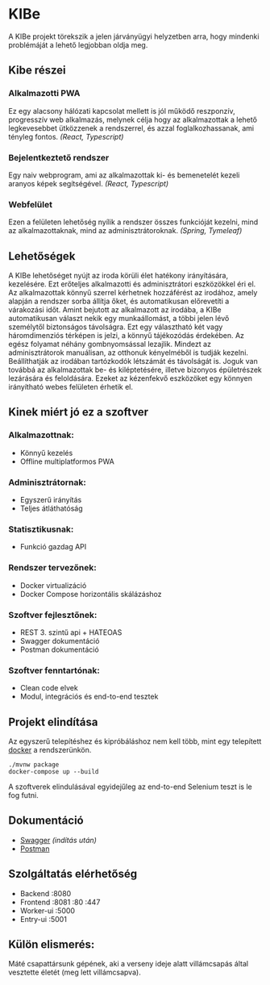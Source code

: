 # KIBe 
A KIBe projekt törekszik a jelen járványügyi helyzetben arra, hogy mindenki problémáját a lehető legjobban oldja meg.
## Kibe részei
### Alkalmazotti PWA
Ez egy alacsony hálózati kapcsolat mellett is jól működő reszponzív, progresszív web alkalmazás, melynek célja hogy az alkalmazottak a lehető legkevesebbet ütközzenek a rendszerrel, és azzal foglalkozhassanak, ami tényleg fontos. *(React, Typescript)*
### Bejelentkeztető rendszer
Egy naiv webprogram, ami az alkalmazottak ki- és bemenetelét kezeli aranyos képek segítségével. *(React, Typescript)*
### Webfelület
Ezen a felületen lehetőség nyílik a rendszer összes funkcióját kezelni, mind az alkalmazottaknak, mind az adminisztrátoroknak. *(Spring, Tymeleaf)*
## Lehetőségek
A KIBe lehetőséget nyújt az iroda körüli élet hatékony irányítására, kezelésére. Ezt erőteljes alkalmazotti és adminisztrátori eszközökkel éri el. Az alkalmazottak könnyű szerrel kérhetnek hozzáférést az irodához, amely alapján a rendszer sorba állítja őket, és automatikusan előrevetíti a várakozási időt. Amint bejutott az alkalmazott az irodába, a KIBe automatikusan választ nekik egy munkaállomást, a többi jelen lévő személytől biztonságos távolságra. Ezt egy választható két vagy háromdimenziós térképen is jelzi, a könnyű tájékozódás érdekében. Az egész folyamat néhány gombnyomsással lezajlik. 
Mindezt az adminisztrátorok manuálisan, az otthonuk kényelméből is tudják kezelni. Beállíthatják az irodában tartózkodók létszámát és távolságát is. Joguk van továbbá az alkalmazottak be- és kiléptetésére, illetve bizonyos épületrészek lezárására és feloldására. Ezeket az kézenfekvő eszközöket egy könnyen irányítható webes felületen érhetik el.
## Kinek miért jó ez a szoftver
### Alkalmazottnak:
 - Könnyű kezelés
 - Offline multiplatformos PWA
### Adminisztrátornak:
 - Egyszerű irányítás
 - Teljes átláthatóság
### Statisztikusnak:
 - Funkció gazdag API
### Rendszer tervezőnek:
 - Docker virtualizáció
 - Docker Compose horizontális skálázáshoz
### Szoftver fejlesztőnek:
 - REST 3. szintű api + HATEOAS
 - Swagger dokumentáció
 - Postman dokumentáció
### Szoftver fenntartónak:
 - Clean code elvek
 - Modul, integrációs és end-to-end tesztek
## Projekt elindítása
Az egyszerű telepítéshez és kipróbáláshoz nem kell több, mint egy telepített [docker](https://docs.docker.com/get-docker/) a rendszerünkön.
```
./mvnw package
docker-compose up --build
```
A szoftverek elindulásával egyidejűleg az end-to-end Selenium teszt is le fog futni.
## Dokumentáció
 - [Swagger](http://localhost:8080/swagger-ui.html) *(indítás után)*
 - [Postman](https://documenter.getpostman.com/view/5139955/Szzg9yhv)
## Szolgáltatás elérhetőség
 - Backend  :8080 
 - Frontend :8081 :80 :447
 - Worker-ui :5000
 - Entry-ui :5001
## Külön elismerés:
Máté csapattársunk gépének, aki a verseny ideje alatt villámcsapás által vesztette életét (meg lett villámcsapva).

